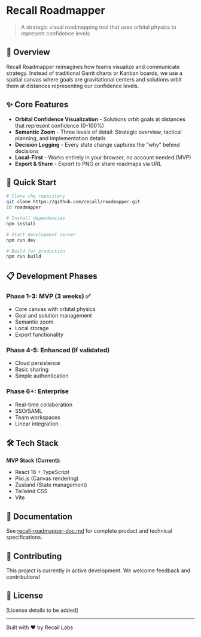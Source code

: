 # Recall Roadmapper

> A strategic visual roadmapping tool that uses orbital physics to represent confidence levels

## 🎯 Overview

Recall Roadmapper reimagines how teams visualize and communicate strategy. Instead of traditional Gantt charts or Kanban boards, we use a spatial canvas where goals are gravitational centers and solutions orbit them at distances representing our confidence levels.

## ✨ Core Features

- **Orbital Confidence Visualization** - Solutions orbit goals at distances that represent confidence (0-100%)
- **Semantic Zoom** - Three levels of detail: Strategic overview, tactical planning, and implementation details
- **Decision Logging** - Every state change captures the "why" behind decisions
- **Local-First** - Works entirely in your browser, no account needed (MVP)
- **Export & Share** - Export to PNG or share roadmaps via URL

## 🚀 Quick Start

```bash
# Clone the repository
git clone https://github.com/recall/roadmapper.git
cd roadmapper

# Install dependencies
npm install

# Start development server
npm run dev

# Build for production
npm run build
```

## 📋 Development Phases

### Phase 1-3: MVP (3 weeks) ✅
- Core canvas with orbital physics
- Goal and solution management
- Semantic zoom
- Local storage
- Export functionality

### Phase 4-5: Enhanced (If validated)
- Cloud persistence
- Basic sharing
- Simple authentication

### Phase 6+: Enterprise
- Real-time collaboration
- SSO/SAML
- Team workspaces
- Linear integration

## 🛠 Tech Stack

**MVP Stack (Current):**
- React 18 + TypeScript
- Pixi.js (Canvas rendering)
- Zustand (State management)
- Tailwind CSS
- Vite

## 📖 Documentation

See [recall-roadmapper-doc.md](./recall-roadmapper-doc.md) for complete product and technical specifications.

## 🤝 Contributing

This project is currently in active development. We welcome feedback and contributions!

## 📄 License

[License details to be added]

---

Built with ❤️ by Recall Labs
